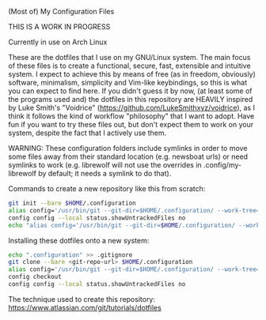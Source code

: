 (Most of) My Configuration Files

THIS IS A WORK IN PROGRESS

Currently in use on Arch Linux

These are the dotfiles that I use on my GNU/Linux system. The main focus of these files is to create a functional, secure, fast, extensible and intuitive system. I expect to achieve this by means of free (as in freedom, obviously) software, minimalism, simplicity and Vim-like keybindings, so this is what you can expect to find here. If you didn't guess it by now, (at least some of the programs used and) the dotfiles in this repository are HEAVILY inspired by Luke Smith's "Voidrice" (https://github.com/LukeSmithxyz/voidrice), as I think it follows the kind of workflow "philosophy" that I want to adopt. Have fun if you want to try these files out, but don't expect them to work on your system, despite the fact that I actively use them.

WARNING: These configuration folders include symlinks in order to move some files away from their standard location (e.g. newsboat urls) or need symlinks to work (e.g. librewolf will not use the overrides in .config/my-librewolf by default; it needs a symlink to do that).

Commands to create a new repository like this from scratch:
```bash
git init --bare $HOME/.configuration
alias config='/usr/bin/git --git-dir=$HOME/.configuration/ --work-tree=$HOME'
config config --local status.showUntrackedFiles no
echo "alias config='/usr/bin/git --git-dir=$HOME/.configuration/ --work-tree=$HOME'" >> $HOME/.bashrc
```
Installing these dotfiles onto a new system:
```bash
echo ".configuration" >> .gitignore
git clone --bare <git-repo-url> $HOME/.configuration
alias config='/usr/bin/git --git-dir=$HOME/.configuration/ --work-tree=$HOME'
config checkout
config config --local status.showUntrackedFiles no
```

The technique used to create this repository:
https://www.atlassian.com/git/tutorials/dotfiles
